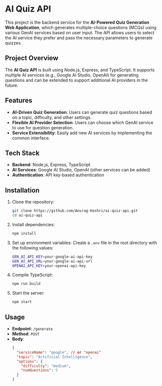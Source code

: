 # AI Quiz API

This project is the backend service for the **AI-Powered Quiz Generation Web Application**, which generates multiple-choice questions (MCQs) using various GenAI services based on user input. The API allows users to select the AI service they prefer and pass the necessary parameters to generate quizzes.

## Project Overview

The **AI Quiz API** is built using Node.js, Express, and TypeScript. It supports multiple AI services (e.g., Google AI Studio, OpenAI) for generating questions and can be extended to support additional AI providers in the future.

## Features

- **AI-Driven Quiz Generation**: Users can generate quiz questions based on a topic, difficulty, and other settings.
- **Flexible AI Provider Selection**: Users can choose which GenAI service to use for question generation.
- **Service Extensibility**: Easily add new AI services by implementing the common interface.

## Tech Stack

- **Backend**: Node.js, Express, TypeScript
- **AI Services**: Google AI Studio, OpenAI (other services can be added)
- **Authentication**: API key-based authentication

## Installation

1. Clone the repository:

   ```bash
   git clone https://github.com/Anurag-Keshri/ai-quiz-api.git
   cd ai-quiz-api
   ```

2. Install dependencies:

   ```bash
   npm install
   ```

3. Set up environment variables:
   Create a `.env` file in the root directory with the following values:

   ```bash
   GEN_AI_API_KEY=your-google-ai-api-key
   GEN_AI_API_URL=your-google-ai-api-url
   OPENAI_API_KEY=your-openai-api-key
   ```

4. Compile TypeScript:

   ```bash
   npm run build
   ```

5. Start the server:
   ```bash
   npm start
   ```

## Usage

- **Endpoint**: `/generate`
- **Method**: `POST`
- **Body**:
  ```json
  {
    "serviceName": "google", // or "openai"
    "topic": "Artificial Intelligence",
    "options": {
      "difficulty": "medium",
      "numQuestions": 5
    }
  }
  ```
